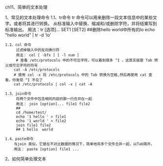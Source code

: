 ch11、简单的文本处理

1、常见的文本处理命令
    1.1、tr命令
         tr 命令可以用来删除一段文本信息中的某些文字。或者将其进行转换。
         从标准输入中替换、缩减和/或删除字符，并将结果写到标准输出。
         用法：tr [选项]... SET1 [SET2]
         ##删除hello world中所有的lo
         echo "hello world" | tr -d 'lo'

    1.2、col 命令
         过滤掉输入中的反向换行符
         用法： col [ -bfx ] [ -l num ]
         # 查看 /etc/protocols 中的不可见字符，可以看到很多 ^I ，这其实就是 Tab 转义成可见字符的符号
        cat -A /etc/protocols
        # 使用 col -x 将 /etc/protocols 中的 Tab 转换为空格,然后再使用 cat 查看，你发现 ^I 不见了
        cat /etc/protocols | col -x | cat -A

    1.3、join命令
         将两个文件中包含相同内容的那一行合并在一起
         用法： join [option]... file1 file2
         ##
         cd /home/test/
         echo '1 hello ' > file1
         echo '1 world ' > file2
         join file1 file2
         ## 1 hello  world

    1.4、paste命令
        与join 类似，它是在不对比数据的情况下，简单地将多个文件合并一起，以Tab隔开。
        用法： paste [option] file1 ...

2、如何简单处理文本
